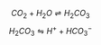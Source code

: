 $$CO_{2} + H_{2}O \rightleftharpoons H_{2}CO_{3}$$ $$H_{2}CO_{3} \leftrightharpoons H^{+} + HCO_{3}^{-}$$